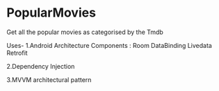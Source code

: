# PopularMovies
Get all the popular movies as categorised by the Tmdb


Uses-
1.Android Architecture Components :
      Room
      DataBinding 
      Livedata
      Retrofit


2.Dependency Injection 


3.MVVM architectural pattern
